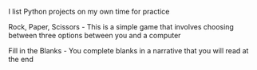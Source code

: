 I list Python projects on my own time for practice

Rock, Paper, Scissors - This is a simple game that involves choosing between three options between you and a computer

Fill in the Blanks - You complete blanks in a narrative that you will read at the end
